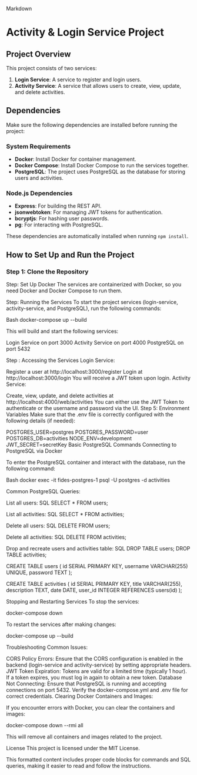 Markdown
# Activity & Login Service Project

## Project Overview

This project consists of two services:

1. **Login Service**: A service to register and login users.
2. **Activity Service**: A service that allows users to create, view, update, and delete activities.

## Dependencies

Make sure the following dependencies are installed before running the project:

### System Requirements

* **Docker**: Install Docker for container management.
* **Docker Compose**: Install Docker Compose to run the services together.
* **PostgreSQL**: The project uses PostgreSQL as the database for storing users and activities.

### Node.js Dependencies

* **Express**: For building the REST API.
* **jsonwebtoken**: For managing JWT tokens for authentication.
* **bcryptjs**: For hashing user passwords.
* **pg**: For interacting with PostgreSQL.

These dependencies are automatically installed when running `npm install`.

## How to Set Up and Run the Project

### Step 1: Clone the Repository


Step: Set Up Docker
The services are containerized with Docker, so you need Docker and Docker Compose to run them.

Step: Running the Services
To start the project services (login-service, activity-service, and PostgreSQL), run the following commands:

Bash
docker-compose up --build

This will build and start the following services:

Login Service on port 3000
Activity Service on port 4000
PostgreSQL on port 5432

Step : Accessing the Services
Login Service:

Register a user at http://localhost:3000/register
Login at http://localhost:3000/login
You will receive a JWT token upon login.
Activity Service:

Create, view, update, and delete activities at http://localhost:4000/web/activities
You can either use the JWT Token to authenticate or the username and password via the UI.
Step 5: Environment Variables
Make sure that the .env file is correctly configured with the following details (if needed):

POSTGRES_USER=postgres
POSTGRES_PASSWORD=user
POSTGRES_DB=activities
NODE_ENV=development
JWT_SECRET=secretKey
Basic PostgreSQL Commands
Connecting to PostgreSQL via Docker

To enter the PostgreSQL container and interact with the database, run the following command:

Bash
docker exec -it fides-postgres-1 psql -U postgres -d activities

Common PostgreSQL Queries:

List all users:
SQL
SELECT * FROM users;

List all activities:
SQL
SELECT * FROM activities;

Delete all users:
SQL
DELETE FROM users;

Delete all activities:
SQL
DELETE FROM activities;

Drop and recreate users and activities table:
SQL
DROP TABLE users;
DROP TABLE activities;

CREATE TABLE users (
    id SERIAL PRIMARY KEY,
    username VARCHAR(255) UNIQUE,
    password TEXT
);

CREATE TABLE activities (
    id SERIAL PRIMARY KEY,
    title VARCHAR(255),
    description TEXT,
    date DATE,
    user_id INTEGER REFERENCES users(id)
);

Stopping and Restarting Services
To stop the services:

docker-compose down

To restart the services after making changes:

docker-compose up --build

Troubleshooting
Common Issues:

CORS Policy Errors: Ensure that the CORS configuration is enabled in the backend (login-service and activity-service) by setting appropriate headers.
JWT Token Expiration: Tokens are valid for a limited time (typically 1 hour). If a token expires, you must log in again to obtain a new token.
Database Not Connecting: Ensure that PostgreSQL is running and accepting connections on port 5432. Verify the docker-compose.yml and .env file for correct credentials.
Clearing Docker Containers and Images:

If you encounter errors with Docker, you can clear the containers and images:

docker-compose down --rmi all


This will remove all containers and images related to the project.

License
This project is licensed under the MIT License.


This formatted content includes proper code blocks for commands and SQL queries, making it easier to read and follow the instructions. 
